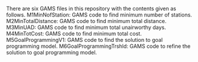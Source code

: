 There are six GAMS files in this repository with the contents given as follows.
M1MinNofStation:  GAMS code to find minimum number of stations.
M2MinTotalDistance:  GAMS code to find minimum total distance.
M3MinUAD:  GAMS code to find minimum total unairworthy days.
M4MinTotCost:  GAMS code to find minimum total cost.
M5GoalProgrammingV1: GAMS code to find the solution to goal programming model.
M6GoalProgrammingTrshld: GAMS code to refine the solution to goal programming model.
